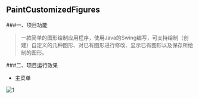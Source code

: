 ## PaintCustomizedFigures

###一、项目功能
> 一款简单的图形绘制应用程序，使用Java的Swing编写，可支持绘制（创建）自定义的几种图形、对已有图形进行修改、显示已有图形以及保存所绘制的图形。

###二、项目运行效果
* 主菜单

![1](https://github.com/Yuziquan/PaintCustomizedFigures/blob/master/Screenshots/menu.PNG)


